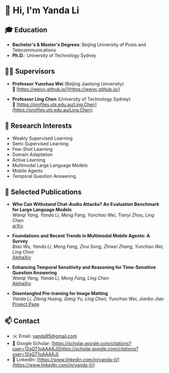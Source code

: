 # 👋 Hi, I'm Yanda Li

## 🎓 Education

- **Bachelor's & Master's Degrees**: Beijing University of Posts and Telecommunications  
- **Ph.D.**: University of Technology Sydney

## 🧑‍🏫 Supervisors

- **Professor Yunchao Wei** (Beijing Jiaotong University)  
  🔗 [https://weiyc.github.io/](https://weiyc.github.io/)

- **Professor Ling Chen** (University of Technology Sydney)  
  🔗 [https://profiles.uts.edu.au/Ling.Chen](https://profiles.uts.edu.au/Ling.Chen)

## 🔬 Research Interests

- Weakly Supervised Learning  
- Semi-Supervised Learning  
- Few-Shot Learning  
- Domain Adaptation  
- Active Learning  
- Multimodal Large Language Models  
- Mobile Agents  
- Temporal Question Answering

## 📄 Selected Publications

- **Who Can Withstand Chat-Audio Attacks? An Evaluation Benchmark for Large Language Models**  
  *Wanqi Yang, Yanda Li, Meng Fang, Yunchao Wei, Tianyi Zhou, Ling Chen*  
  [arXiv](https://arxiv.org/abs/2411.14842)

- **Foundations and Recent Trends in Multimodal Mobile Agents: A Survey**  
  *Biao Wu, Yanda Li, Meng Fang, Zirui Song, Zhiwei Zhang, Yunchao Wei, Ling Chen*  
  [AlphaXiv](https://www.alphaxiv.org/abs/2411.02006)

- **Enhancing Temporal Sensitivity and Reasoning for Time-Sensitive Question Answering**  
  *Wanqi Yang, Yanda Li, Meng Fang, Ling Chen*  
  [AlphaXiv](https://www.alphaxiv.org/abs/2409.16909)

- **Disentangled Pre-training for Image Matting**  
  *Yanda Li, Zilong Huang, Gang Yu, Ling Chen, Yunchao Wei, Jianbo Jiao*  
  [Project Page](https://crystraldo.github.io/dpt_mat/)

## 📫 Contact

- ✉️ Email: yanda95@gmail.com  
- 🔗 Google Scholar: [https://scholar.google.com/citations?user=12sQT1oAAAAJ](https://scholar.google.com/citations?user=12sQT1oAAAAJ)  
- 💼 LinkedIn: [https://www.linkedin.com/in/yanda-li/](https://www.linkedin.com/in/yanda-li/)
